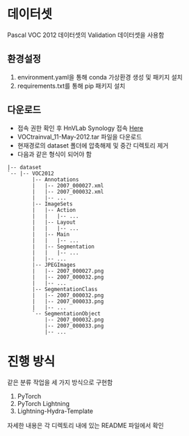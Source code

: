 # 데이터셋
Pascal VOC 2012 데이터셋의 Validation 데이터셋을 사용함

## 환경설정
1. environment.yaml을 통해 conda 가상환경 생성 및 패키지 설치
2. requirements.txt를 통해 pip 패키지 설치

## 다운로드
- 접속 권한 확인 후 HnVLab Synology 접속 [Here](https://hnvlab.synology.me:5001/)
- VOCtrainval_11-May-2012.tar 파일을 다운로드
- 현재경로의 dataset 폴더에 압축해제 및 중간 디렉토리 제거
- 다음과 같은 형식이 되어야 함
```shell
|-- dataset
`-- |-- VOC2012
        |-- Annotations
        |   |-- 2007_000027.xml
        |   |-- 2007_000032.xml
        |   |-- ... 
        |-- ImageSets
        |   |-- Action
        |   |   |-- ...
        |   |-- Layout
        |   |   |-- ...
        |   |-- Main
        |   |   |-- ...
        |   |-- Segmentation
        |   |   |-- ...
        |   |-- ... 
        |-- JPEGImages
        |   |-- 2007_000027.png
        |   |-- 2007_000032.png
        |   |-- ... 
        |-- SegmentationClass
        |   |-- 2007_000032.png
        |   |-- 2007_000033.png
        |   |-- ... 
        `-- SegmentationObject
            |-- 2007_000032.png
            |-- 2007_000033.png
            |-- ... 
```

# 진행 방식
같은 분류 작업을 세 가지 방식으로 구현함
1. PyTorch
2. PyTorch Lightning
3. Lightning-Hydra-Template

자세한 내용은 각 디렉토리 내에 있는 README 파일에서 확인